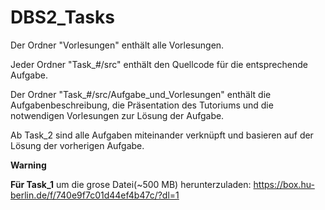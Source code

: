 # DBS2_Tasks

Der Ordner "Vorlesungen" enthält alle Vorlesungen.

Jeder Ordner "Task_#/src" enthält den Quellcode für die entsprechende Aufgabe.

Der Ordner "Task_#/src/Aufgabe_und_Vorlesungen" enthält die Aufgabenbeschreibung, die Präsentation des Tutoriums und die notwendigen Vorlesungen zur Lösung der Aufgabe.

Ab Task_2 sind alle Aufgaben miteinander verknüpft und basieren auf der Lösung der vorherigen Aufgabe.




**Warning**

**Für Task_1** um die grose Datei(~500 MB) herunterzuladen: https://box.hu-berlin.de/f/740e9f7c01d44ef4b47c/?dl=1
